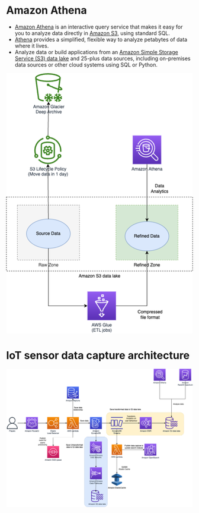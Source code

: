 # Amazon Athena
- [Amazon Athena](https://aws.amazon.com/athena/) is an interactive query service that makes it easy for you to analyze data directly in [Amazon S3](../../7_StorageServices/3_ObjectStorageS3/Readme.md), using standard SQL.
- [Athena](https://aws.amazon.com/athena/) provides a simplified, flexible way to analyze petabytes of data where it lives.
- Analyze data or build applications from an [Amazon Simple Storage Service (S3) data lake](../../10_BigDataComponents/DataLakes/S3DataLake.md) and 25-plus data sources, including on-premises data sources or other cloud systems using SQL or Python.

![](../DataLakes/assets/Data-Lake-AWS.drawio.png)

# IoT sensor data capture architecture

![](../DataLakes/assets/AWS-IOT-Data-Capture.png)
